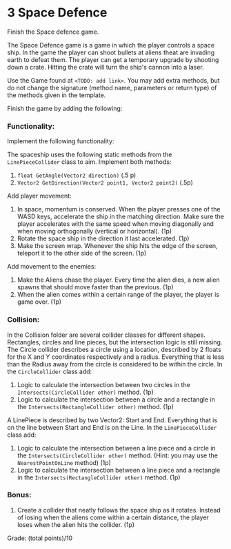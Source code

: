 # 3 Space Defence
Finish the Space defence game.

The Space Defence game is a game in which the player controls a space ship. In the game the player can shoot bullets at aliens theat are invading earth to defeat them. The player can get a temporary upgrade by shooting down a crate. Hitting the crate will turn the ship's cannon into a laser.

Use the Game found at `<TODO: add link>`. You may add extra methods, but do not change the signature (method name, parameters or return type) of the methods given in the template.

Finish the game by adding the following:

### Functionality:
Implement the following functionality:

The spaceship uses the following static methods from the `LinePieceCollider` class to aim. Implement both methods:
1. `float GetAngle(Vector2 direction)` (.5 p)
2. `Vector2 GetDirection(Vector2 point1, Vector2 point2)` (.5p)

Add player movement:
1. In space, momentum is conserved. When the player presses one of the WASD keys, accelerate the ship in the matching direction.  Make sure the player accelerates with the same speed when moving diagonally and when moving orthogonally (vertical or horizontal). (1p)
2. Rotate the space ship in the direction it last accelerated. (1p)
3. Make the screen wrap. Whenever the ship hits the edge of the screen, teleport it to the other side of the screen. (1p)

Add movement to the enemies:
1. Make the Aliens chase the player. Every time the alien dies, a new alien spawns that should move faster than the previous. (1p)
2. When the alien comes within a certain range of the player, the player is game over. (1p)

### Collision:
In the Collision folder are several collider classes for different shapes. Rectangles, circles and line pieces, but the intersection logic is still missing.
The Circle collider describes a circle using a location, described by 2 floats for the X and Y coordinates respectively and a radius. Everything that is less than the Radius away from the circle is considered to be within the circle.
In the `CircleCollider` class add:
1. Logic to calculate the intersection between two circles in the `Intersects(CircleCollider other)` method. (1p)
2. Logic to calculate the intersection between a circle and a rectangle in the `Intersects(RectangleCollider other)` method. (1p)

A LinePiece is described by two Vector2: Start and End. Everything that is on the line between Start and End is on the Line. 
In the `LinePieceCollider` class add:
1. Logic to calculate the intersection between a line piece and a circle in the `Intersects(CircleCollider other)` method. (Hint: you may use the `NearestPointOnLine` method) (1p)
2. Logic to calculate the intersection between a line piece and a rectangle in the `Intersects(RectangleCollider other)` method. (1p)

### Bonus:
1. Create a collider that neatly follows the space ship as it rotates. Instead of losing when the aliens come within a certain distance, the player loses when the alien hits the collider. (1p)

Grade: (total points)/10
